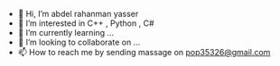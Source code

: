 - 👋 Hi, I’m abdel rahanman yasser
- 👀 I’m interested in C++ , Python , C# 
- 🌱 I’m currently learning ...
- 💞️ I’m looking to collaborate on ...
- 📫 How to reach me by sending massage on pop35326@gmail.com

<!---
bedo1911/bedo1911 is a ✨ special ✨ repository because its `README.md` (this file) appears on your GitHub profile.
You can click the Preview link to take a look at your changes.
--->
